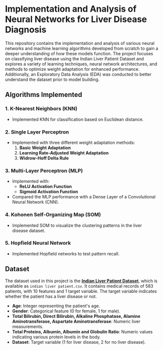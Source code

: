 # Implementation and Analysis of Neural Networks for Liver Disease Diagnosis

This repository contains the implementation and analysis of various neural networks and machine learning algorithms developed from scratch to gain a deeper understanding of how these models function. The project focuses on classifying liver disease using the Indian Liver Patient Dataset and explores a variety of learning techniques, neural network architectures, and methods to optimize weight adaptation for enhanced performance. Additionally, an Exploratory Data Analysis (EDA) was conducted to better understand the dataset prior to model building.

## Algorithms Implemented

### 1. K-Nearest Neighbors (KNN)
- Implemented KNN for classification based on Euclidean distance.

### 2. Single Layer Perceptron
- Implemented with three different weight adaptation methods:
  1. **Basic Weight Adaptation**
  2. **Learning Rate-Adjusted Weight Adaptation**
  3. **Widrow-Hoff Delta Rule**

### 3. Multi-Layer Perceptron (MLP)
- Implemented with:
  - **ReLU Activation Function**
  - **Sigmoid Activation Function**
- Compared the MLP performance with a Dense Layer of a Convolutional Neural Network (CNN).

### 4. Kohonen Self-Organizing Map (SOM)
- Implemented SOM to visualize the clustering patterns in the liver disease dataset.

### 5. Hopfield Neural Network
- Implemented Hopfield networks to test pattern recall.

## Dataset

The dataset used in this project is the **[Indian Liver Patient Dataset](https://www.kaggle.com/datasets/uciml/indian-liver-patient-records)**, which is available as `indian liver patient.csv`. It contains medical records of 583 patients, with 10 features and 1 target variable. The target variable indicates whether the patient has a liver disease or not.

- **Age**: Integer representing the patient's age.
- **Gender**: Categorical feature (0 for female, 1 for male).
- **Total Bilirubin, Direct Bilirubin, Alkaline Phosphatase, Alamine Aminotransferase, Aspartate Aminotransferase**: Numeric liver measurements.
- **Total Proteins, Albumin, Albumin and Globulin Ratio**: Numeric values indicating various protein levels in the body.
- **Dataset**: Target variable (1 for liver disease, 2 for no liver disease).
